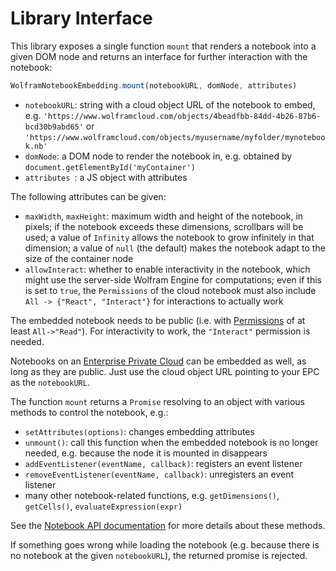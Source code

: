 # Library Interface

This library exposes a single function `mount` that renders a notebook into a given DOM node and returns an interface for further interaction with the notebook:

```js
WolframNotebookEmbedding.mount(notebookURL, domNode, attributes)
```

* `notebookURL`: string with a cloud object URL of the notebook to embed, e.g. `'https://www.wolframcloud.com/objects/4beadfbb-84dd-4b26-87b6-bcd30b9abd65'` or `'https://www.wolframcloud.com/objects/myusername/myfolder/mynotebook.nb'`
* `domNode`: a DOM node to render the notebook in, e.g. obtained by `document.getElementById('myContainer')`
* `attributes `: a JS object with attributes

The following attributes can be given:

* `maxWidth`, `maxHeight`: maximum width and height of the notebook, in pixels; if the notebook exceeds these dimensions, scrollbars will be used; a value of `Infinity` allows the notebook to grow infinitely in that dimension; a value of `null` (the default) makes the notebook adapt to the size of the container node
* `allowInteract`: whether to enable interactivity in the notebook, which might use the server-side Wolfram Engine for computations; even if this is set to `true`, the `Permissions` of the cloud notebook must also include `All -> {"React", "Interact"}` for interactions to actually work

The embedded notebook needs to be public (i.e. with [Permissions](https://reference.wolfram.com/language/ref/Permissions.html) of at least `All->"Read"`). For interactivity to work, the `"Interact"` permission is needed.

Notebooks on an [Enterprise Private Cloud](https://www.wolfram.com/enterprise-private-cloud/) can be embedded as well, as long as they are public. Just use the cloud object URL pointing to your EPC as the `notebookURL`.

The function `mount` returns a `Promise` resolving to an object with various methods to control the notebook, e.g.:

* `setAttributes(options)`: changes embedding attributes
* `unmount()`: call this function when the embedded notebook is no longer needed, e.g. because the node it is mounted in disappears
* `addEventListener(eventName, callback)`: registers an event listener
* `removeEventListener(eventName, callback)`: unregisters an event listener
* many other notebook-related functions, e.g. `getDimensions()`, `getCells()`, `evaluateExpression(expr)`

See the [Notebook API documentation](./NotebookAPI.md) for more details about these methods.

If something goes wrong while loading the notebook (e.g. because there is no notebook at the given `notebookURL`), the returned promise is rejected.
